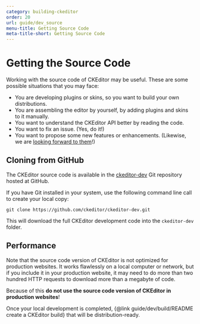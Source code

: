 ```yaml
---
category: building-ckeditor
order: 20
url: guide/dev_source
menu-title: Getting Source Code
meta-title-short: Getting Source Code
---
```

<!--
Copyright (c) 2003-2017, CKSource - Frederico Knabben. All rights reserved.
For licensing, see LICENSE.md.
-->

# Getting the Source Code

Working with the source code of CKEditor may be useful. These are some possible situations that you may face:

 * You are developing plugins or skins, so you want to build your own distributions.
 * You are assembling the editor by yourself, by adding plugins and skins to it manually.
 * You want to understand the CKEditor API better by reading the code.
 * You want to fix an issue. (Yes, do it!)
 * You want to propose some new features or enhancements. (Likewise, we are [looking forward to them](https://github.com/ckeditor/ckeditor-dev/pulls)!)


## Cloning from GitHub

The CKEditor source code is available in the [ckeditor-dev](https://github.com/ckeditor/ckeditor-dev) Git repository hosted at GitHub.

If you have Git installed in your system, use the following command line call to create your local copy:

	git clone https://github.com/ckeditor/ckeditor-dev.git

This will download the full CKEditor development code into the `ckeditor-dev` folder.

## Performance

Note that the source code version of CKEditor is not optimized for production websites. It works flawlessly on a local computer or network, but if you include it in your production website, it may need to do more than two hundred HTTP requests to download more than a megabyte of code.

Because of this **do not use the source code version of CKEditor in production websites**!

Once your local development is completed, {@link guide/dev/build/README create a CKEditor build} that will be distribution-ready.

